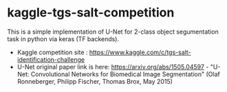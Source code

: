 # kaggle-tgs-salt-competition
This is a simple implementation of U-Net for 2-class object segumentation task in python via keras (TF backends).

* Kaggle competition site : https://www.kaggle.com/c/tgs-salt-identification-challenge
* U-Net original paper link is here: https://arxiv.org/abs/1505.04597 - "U-Net: Convolutional Networks for Biomedical Image Segmentation" (Olaf Ronneberger, Philipp Fischer, Thomas Brox, May 2015)

